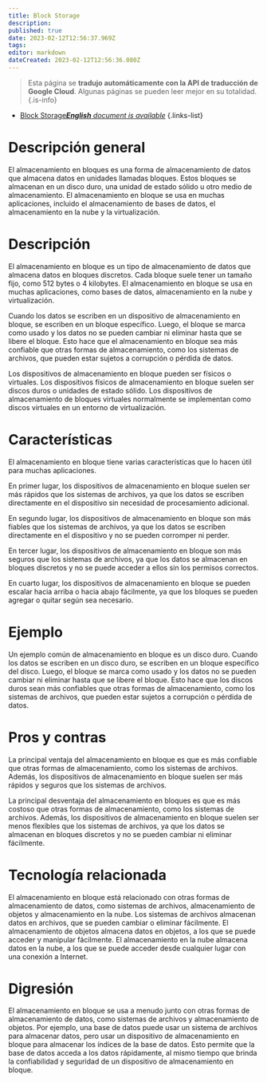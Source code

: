 ```yaml
---
title: Block Storage
description: 
published: true
date: 2023-02-12T12:56:37.969Z
tags: 
editor: markdown
dateCreated: 2023-02-12T12:56:36.080Z
---
```


> Esta página se **tradujo automáticamente con la API de traducción de Google Cloud**.
Algunas páginas se pueden leer mejor en su totalidad.{.is-info}



- [Block Storage***English** document is available*](/en/Knowledge-base/Dictionary/block-storage)
{.links-list}


# Descripción general

El almacenamiento en bloques es una forma de almacenamiento de datos que almacena datos en unidades llamadas bloques. Estos bloques se almacenan en un disco duro, una unidad de estado sólido u otro medio de almacenamiento. El almacenamiento en bloque se usa en muchas aplicaciones, incluido el almacenamiento de bases de datos, el almacenamiento en la nube y la virtualización.

# Descripción

El almacenamiento en bloque es un tipo de almacenamiento de datos que almacena datos en bloques discretos. Cada bloque suele tener un tamaño fijo, como 512 bytes o 4 kilobytes. El almacenamiento en bloque se usa en muchas aplicaciones, como bases de datos, almacenamiento en la nube y virtualización.

Cuando los datos se escriben en un dispositivo de almacenamiento en bloque, se escriben en un bloque específico. Luego, el bloque se marca como usado y los datos no se pueden cambiar ni eliminar hasta que se libere el bloque. Esto hace que el almacenamiento en bloque sea más confiable que otras formas de almacenamiento, como los sistemas de archivos, que pueden estar sujetos a corrupción o pérdida de datos.

Los dispositivos de almacenamiento en bloque pueden ser físicos o virtuales. Los dispositivos físicos de almacenamiento en bloque suelen ser discos duros o unidades de estado sólido. Los dispositivos de almacenamiento de bloques virtuales normalmente se implementan como discos virtuales en un entorno de virtualización.

# Características

El almacenamiento en bloque tiene varias características que lo hacen útil para muchas aplicaciones.

En primer lugar, los dispositivos de almacenamiento en bloque suelen ser más rápidos que los sistemas de archivos, ya que los datos se escriben directamente en el dispositivo sin necesidad de procesamiento adicional.

En segundo lugar, los dispositivos de almacenamiento en bloque son más fiables que los sistemas de archivos, ya que los datos se escriben directamente en el dispositivo y no se pueden corromper ni perder.

En tercer lugar, los dispositivos de almacenamiento en bloque son más seguros que los sistemas de archivos, ya que los datos se almacenan en bloques discretos y no se puede acceder a ellos sin los permisos correctos.

En cuarto lugar, los dispositivos de almacenamiento en bloque se pueden escalar hacia arriba o hacia abajo fácilmente, ya que los bloques se pueden agregar o quitar según sea necesario.

# Ejemplo

Un ejemplo común de almacenamiento en bloque es un disco duro. Cuando los datos se escriben en un disco duro, se escriben en un bloque específico del disco. Luego, el bloque se marca como usado y los datos no se pueden cambiar ni eliminar hasta que se libere el bloque. Esto hace que los discos duros sean más confiables que otras formas de almacenamiento, como los sistemas de archivos, que pueden estar sujetos a corrupción o pérdida de datos.

# Pros y contras

La principal ventaja del almacenamiento en bloque es que es más confiable que otras formas de almacenamiento, como los sistemas de archivos. Además, los dispositivos de almacenamiento en bloque suelen ser más rápidos y seguros que los sistemas de archivos.

La principal desventaja del almacenamiento en bloques es que es más costoso que otras formas de almacenamiento, como los sistemas de archivos. Además, los dispositivos de almacenamiento en bloque suelen ser menos flexibles que los sistemas de archivos, ya que los datos se almacenan en bloques discretos y no se pueden cambiar ni eliminar fácilmente.

# Tecnología relacionada

El almacenamiento en bloque está relacionado con otras formas de almacenamiento de datos, como sistemas de archivos, almacenamiento de objetos y almacenamiento en la nube. Los sistemas de archivos almacenan datos en archivos, que se pueden cambiar o eliminar fácilmente. El almacenamiento de objetos almacena datos en objetos, a los que se puede acceder y manipular fácilmente. El almacenamiento en la nube almacena datos en la nube, a los que se puede acceder desde cualquier lugar con una conexión a Internet.

# Digresión

El almacenamiento en bloque se usa a menudo junto con otras formas de almacenamiento de datos, como sistemas de archivos y almacenamiento de objetos. Por ejemplo, una base de datos puede usar un sistema de archivos para almacenar datos, pero usar un dispositivo de almacenamiento en bloque para almacenar los índices de la base de datos. Esto permite que la base de datos acceda a los datos rápidamente, al mismo tiempo que brinda la confiabilidad y seguridad de un dispositivo de almacenamiento en bloque.